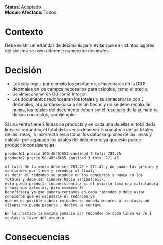 **Status:** Aceptado
<br>
**Modulo Afectado:** Todos

# Contexto

Debe existir un estandar de decimales para evitar que en distintos lugares del sistema se usen diferente numero de decimales.


# Decisión

- Los catalogos, por ejemplo los productos, almacenaran en la DB 8 decimales en los campos necesarios para calculos, como el precio.
- Se almacenaran en DB como Integer.
- Los documentos redondearan los totales y se almacenaran con 2 decimales, al guardarse pasa a ser un hecho y no se debe
recalcular nunca, los totales del documento deben ser el resultado de la sumatoria de sus conceptos, por ejemplo:

Si una venta tiene 2 lineas de producto y en cada una de ellas el total de la linea se redondea, el total de la venta
debe ser la sumatoria de los totales de las lineas, lo incorrecto seria tomar los datos originales de las lineas y calcular
por separado los totales del documento ya que esto puede producir inconsistencias.

```
producto1 precio 100.46453653 cantidad 7 total 703.25
producto2 precio 90.48545685 cantidad 3 total 271.46

el total de la venta debe ser 703.25 + 271.46 y no sumar los precios y cantidades por linea y reondear al final,
es decir el redondeo se produce en los conceptos y nunca en los totales y debe ser siempre hacia arriba(ceil),
esto puedo producir inconsistencias si el usuario toma una calculadora y hace sus calculos, pero siempre le 
beneficiara ya que ganara centavos en cada redondeo y debe estar consiente que es necesario el redondeo ya 
que no es posible cobrar unidades de moneda menores al centavo, un cliente no puede pagarte 1 decimo de centavo.

En la practica la maxima ganacia por redondeo de cada linea es de 1 centavo a favor del usuario.
```

# Consecuencias